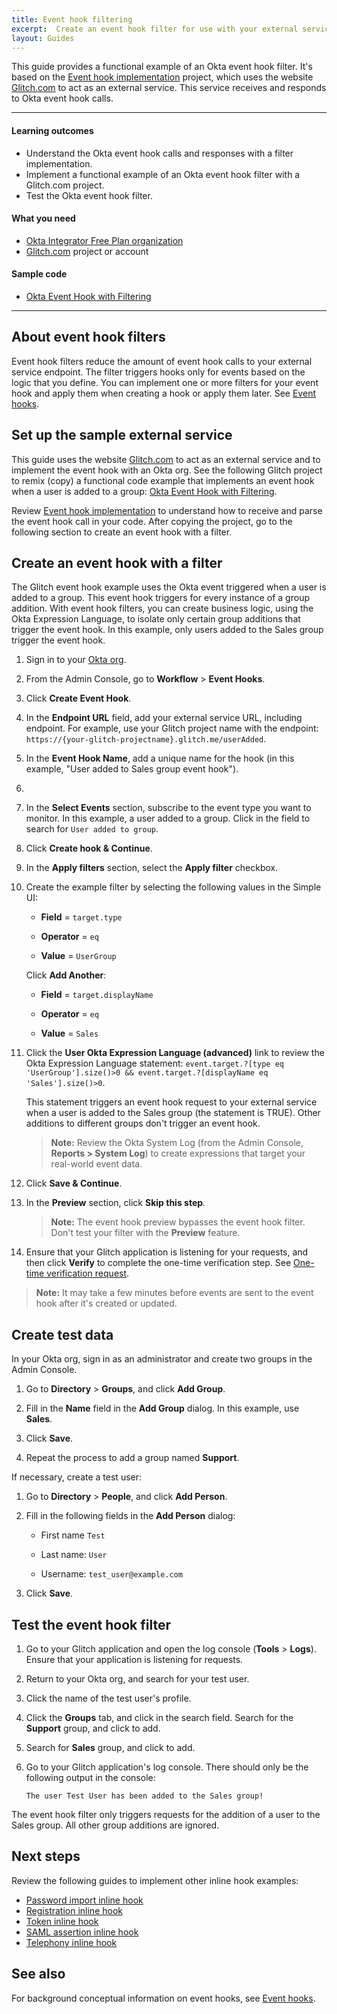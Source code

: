 ```yaml
---
title: Event hook filtering
excerpt:  Create an event hook filter for use with your external service code
layout: Guides
---
```


<ApiLifecycle access="ea" />

This guide provides a functional example of an Okta event hook filter. It's based on the [Event hook implementation](/docs/guides/event-hook-implementation) project, which uses the website [Glitch.com](https://glitch.com) to act as an external service. This service receives and responds to Okta event hook calls.

<EventHookEANote/>

---

#### Learning outcomes

* Understand the Okta event hook calls and responses with a filter implementation.
* Implement a functional example of an Okta event hook filter with a Glitch.com project.
* Test the Okta event hook filter.

#### What you need

* [Okta Integrator Free Plan organization](https://developer.okta.com/signup/)
* [Glitch.com](https://glitch.com) project or account

#### Sample code

* [Okta Event Hook with Filtering](https://glitch.com/~okta-event-hook-with-filtering)

---

## About event hook filters

Event hook filters reduce the amount of event hook calls to your external service endpoint. The filter triggers hooks only for events based on the logic that you define. You can implement one or more filters for your event hook and apply them when creating a hook or apply them later. See [Event hooks](/docs/concepts/event-hooks/#which-events-are-eligible).

## Set up the sample external service

This guide uses the website [Glitch.com](https://glitch.com) to act as an external service and to implement the event hook with an Okta org. See the following Glitch project to remix (copy) a functional code example that implements an event hook when a user is added to a group: [Okta Event Hook with Filtering](https://glitch.com/~okta-event-hook-with-filtering/).

Review [Event hook implementation](/docs/guides/event-hook-implementation) to understand how to receive and parse the event hook call in your code. After copying the project, go to the following section to create an event hook with a filter.

<HookBasicAuthValuesNote/>

## Create an event hook with a filter

The Glitch event hook example uses the Okta event triggered when a user is added to a group. This event hook triggers for every instance of a group addition. With event hook filters, you can create business logic, using the Okta Expression Language, to isolate only certain group additions that trigger the event hook. In this example, only users added to the Sales group trigger the event hook.

1. Sign in to your [Okta org](https://login.okta.com/).

1. From the Admin Console, go to **Workflow** > **Event Hooks**.

1. Click **Create Event Hook**.

1. In the **Endpoint URL** field, add your external service URL, including endpoint. For example, use your Glitch project name with the endpoint: `https://{your-glitch-projectname}.glitch.me/userAdded`.

1. In the **Event Hook Name**, add a unique name for the hook (in this example, "User added to Sales group event hook").

1. <HookBasicAuthStep/>

1. In the **Select Events** section, subscribe to the event type you want to monitor. In this example, a user added to a group. Click in the field to search for `User added to group`.

1. Click **Create hook & Continue**.

1. In the **Apply filters** section, select the **Apply filter** checkbox.

1. Create the example filter by selecting the following values in the Simple UI:

    * **Field** = `target.type`

    * **Operator** = `eq`

    * **Value** = `UserGroup`

    Click **Add Another**:

    * **Field** = `target.displayName`

    * **Operator** = `eq`

    * **Value** = `Sales`

1. Click the **User Okta Expression Language (advanced)** link to review the Okta Expression Language statement: `event.target.?[type eq 'UserGroup'].size()>0 && event.target.?[displayName eq 'Sales'].size()>0`.

    This statement triggers an event hook request to your external service when a user is added to the Sales group (the statement is TRUE). Other additions to different groups don't trigger an event hook.

    > **Note:** Review the Okta System Log (from the Admin Console, **Reports > System Log**) to create expressions that target your real-world event data.

1. Click **Save & Continue**.

1. In the **Preview** section, click **Skip this step**.

    >**Note:** The event hook preview bypasses the event hook filter. Don't test your filter with the **Preview** feature.

1. Ensure that your Glitch application is listening for your requests, and then click **Verify** to complete the one-time verification step. See [One-time verification request](/docs/concepts/event-hooks/#one-time-verification-request).

> **Note:** It may take a few minutes before events are sent to the event hook after it's created or updated.

## Create test data

In your Okta org, sign in as an administrator and create two groups in the Admin Console.

1. Go to **Directory** > **Groups**, and click **Add Group**.

1. Fill in the **Name** field in the **Add Group** dialog. In this example, use **Sales**.

1. Click **Save**.

1. Repeat the process to add a group named **Support**.

If necessary, create a test user:

1. Go to **Directory** > **People**, and click **Add Person**.

1. Fill in the following fields in the **Add Person** dialog:

    * First name  `Test`

    * Last name: `User`

    * Username: `test_user@example.com`

1. Click **Save**.

## Test the event hook filter

1. Go to your Glitch application and open the log console (**Tools** > **Logs**). Ensure that your application is listening for requests.

1. Return to your Okta org, and search for your test user.

1. Click the name of the test user's profile.

1. Click the **Groups** tab, and click in the search field. Search for the **Support** group, and click to add.

1. Search for **Sales** group, and click to add.

1. Go to your Glitch application's log console. There should only be the following output in the console:

    `The user Test User has been added to the Sales group!`

The event hook filter only triggers requests for the addition of a user to the Sales group. All other group additions are ignored.

## Next steps

Review the following guides to implement other inline hook examples:

* [Password import inline hook](/docs/guides/password-import-inline-hook/)
* [Registration inline hook](/docs/guides/registration-inline-hook/)
* [Token inline hook](/docs/guides/token-inline-hook/)
* [SAML assertion inline hook](/docs/guides/saml-inline-hook)
* [Telephony inline hook](/docs/guides/telephony-inline-hook)

## See also

For background conceptual information on event hooks, see [Event hooks](/docs/concepts/event-hooks/).
